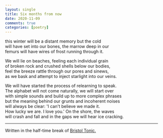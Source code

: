 ```yaml
---
layout: single  
title: Six months from now
date: 2020-11-09
comments: true  
categories: [poetry]
---
```

this winter will be a distant memory but the cold  
will have set into our bones, the marrow deep in our  
femurs will have wires of frost running through it.  

We will lie on beaches, feeling each individual grain  
of broken rock and crushed shells below our bodies,  
feel the breeze rattle through our pores and sinews,  
as we bask and attempt to inject starlight into our veins.   

We will have started the process of relearning to speak.   
The alphabet will not come naturally, we will start over   
with simple sounds and build up to more complex phrases  
but the meaning behind our grunts and incoherent noises   
will always be clear: 'I can't believe we made it.   
How lucky we are. I love you.' On the shore, the waves   
will crash and fall and in the gaps we will hear ice cracking.  

***

Written in the half-time break of [Bristol Tonic.](facebook.com/BristolTonic/)
